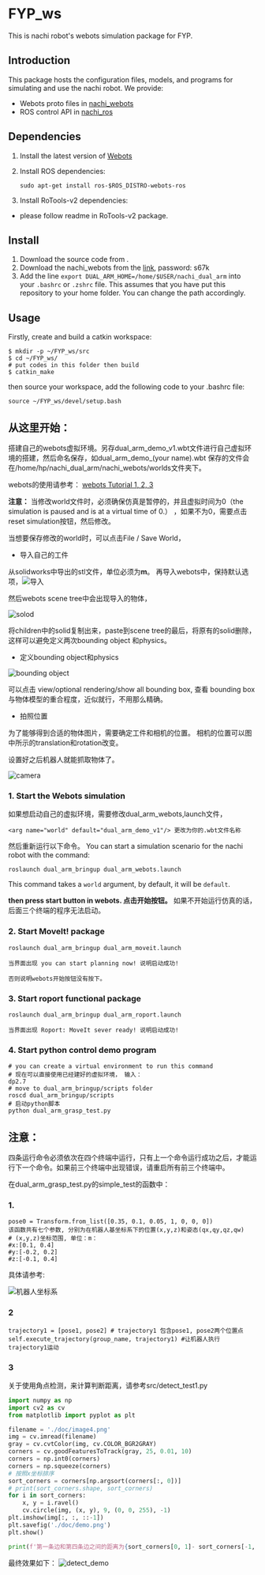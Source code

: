# FYP_ws

This is nachi robot's webots simulation package for FYP.

 ## Introduction
 
This package hosts the configuration files, models, and programs for simulating and use the nachi robot. We provide:

- Webots proto files in [nachi_webots](nachi_webots)
- ROS control API in [nachi_ros](nachi_ros)

## Dependencies

1. Install the latest version of [Webots](https://cyberbotics.com/)

2. Install ROS dependencies:

   ```shell script
   sudo apt-get install ros-$ROS_DISTRO-webots-ros
   ```
3. Install RoTools-v2 dependencies:
- please follow readme in RoTools-v2 package.

## Install

1. Download the source code from .
2. Download the nachi_webots from the [link](https://pan.baidu.com/s/1dnXgXcDh4rI3FDsxc8uu2w), password: s67k
3. Add the line `export DUAL_ARM_HOME=/home/$USER/nachi_dual_arm` into your `.bashrc` or `.zshrc` file. 
   This assumes that you have put this repository to your home folder. You can change the path accordingly.
   
## Usage
Firstly, create and build a catkin workspace:
```shell script
$ mkdir -p ~/FYP_ws/src
$ cd ~/FYP_ws/
# put codes in this folder then build
$ catkin_make
```
then  source your workspace, add the following code to your .bashrc file:
```shell script
source ~/FYP_ws/devel/setup.bash
```
## 从这里开始：

搭建自己的webots虚拟环境。另存dual_arm_demo_v1.wbt文件进行自己虚拟环境的搭建，然后命名保存，如dual_arm_demo_(your name).wbt
保存的文件会在/home/hp/nachi_dual_arm/nachi_webots/worlds文件夹下。

webots的使用请参考：
[webots Tutorial 1, 2, 3](https://cyberbotics.com/doc/guide/tutorial-1-your-first-simulation-in-webots)

**注意：** 当修改world文件时，必须确保仿真是暂停的，并且虚拟时间为0（the simulation is paused and is at a virtual time of 0.） 
，如果不为0，需要点击reset simulation按钮，然后修改。

当想要保存修改的world时，可以点击File / Save World， 
- 导入自己的工件

从solidworks中导出的stl文件，单位必须为**m**。
再导入webots中，保持默认选项，![导入](./src/doc/solid.png)

然后webots scene tree中会出现导入的物体，

![solod](./src/doc/import.png)

将children中的solid复制出来，paste到scene tree的最后，将原有的solid删除，这样可以避免定义两次bounding object 和physics。

- 定义bounding object和physics

![bounding object](./src/doc/bounding%20box.png)

可以点击 view/optional rendering/show all bounding box, 查看 bounding box与物体模型的重合程度，近似就行，不用那么精确。
- 拍照位置

为了能够得到合适的物体图片，需要确定工件和相机的位置。
相机的位置可以图中所示的translation和rotation改变。



设置好之后机器人就能抓取物体了。

![camera](./src/doc/camera.png)

### 1. Start the Webots simulation

如果想启动自己的虚拟环境，需要修改dual_arm_webots,launch文件，

```shell script
<arg name="world" default="dual_arm_demo_v1"/> 更改为你的.wbt文件名称
```
然后重新运行以下命令。
You can start a simulation scenario for the nachi robot with the command:

```shell script
roslaunch dual_arm_bringup dual_arm_webots.launch
```
This command takes a `world` argument, by default, it will be `default`.

**then press start button in webots. 点击开始按钮。** 
如果不开始运行仿真的话，后面三个终端的程序无法启动。


### 2. Start MoveIt! package
```shell script
roslaunch dual_arm_bringup dual_arm_moveit.launch

当界面出现 you can start planning now! 说明启动成功!

否则说明webots开始按钮没有按下。
```
### 3. Start roport functional package
```shell script
roslaunch dual_arm_bringup dual_arm_roport.launch

当界面出现 Roport: MoveIt sever ready! 说明启动成功!
```
### 4. Start python control demo program
```shell script
# you can create a virtual environment to run this command
# 现在可以直接使用已经建好的虚拟环境， 输入：
dp2.7
# move to dual_arm_bringup/scripts folder
roscd dual_arm_bringup/scripts
# 启动python脚本
python dual_arm_grasp_test.py
```

## 注意：

四条运行命令必须依次在四个终端中运行，只有上一个命令运行成功之后，才能运行下一个命令。如果前三个终端中出现错误，请重启所有前三个终端中。

在dual_arm_grasp_test.py的simple_test的函数中：

### 1.
```shell script
pose0 = Transform.from_list([0.35, 0.1, 0.05, 1, 0, 0, 0])
该函数共有七个参数, 分别为在机器人基坐标系下的位置(x,y,z)和姿态(qx,qy,qz,qw)
# (x,y,z)坐标范围, 单位：m：
#x:[0.1, 0.4]
#y:[-0.2, 0.2]
#z:[-0.1, 0.4]
```
具体请参考:

![机器人坐标系](./src/doc/robot_frame.png)

### 2
```shell script
trajectory1 = [pose1, pose2] # trajectory1 包含pose1, pose2两个位置点
self.execute_trajectory(group_name, trajectory1) #让机器人执行trajectory1运动
```

### 3
关于使用角点检测，来计算判断距离，请参考src/detect_test1.py
``` python
import numpy as np
import cv2 as cv
from matplotlib import pyplot as plt

filename = './doc/image4.png'
img = cv.imread(filename)
gray = cv.cvtColor(img, cv.COLOR_BGR2GRAY)
corners = cv.goodFeaturesToTrack(gray, 25, 0.01, 10)
corners = np.int0(corners)
corners = np.squeeze(corners)
# 按照x坐标排序
sort_corners = corners[np.argsort(corners[:, 0])]
# print(sort_corners.shape, sort_corners)
for i in sort_corners:
    x, y = i.ravel()
    cv.circle(img, (x, y), 9, (0, 0, 255), -1)
plt.imshow(img[:, :, ::-1])
plt.savefig('./doc/demo.png')
plt.show()

print(f'第一条边和第四条边之间的距离为{sort_corners[0, 1]- sort_corners[-1, 1]} pixel')

```
最终效果如下：
![detect_demo](./src/doc/demo.png)